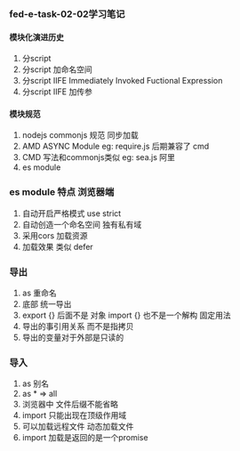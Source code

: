 ### fed-e-task-02-02学习笔记
#### 模块化演进历史
1. 分script
2. 分script 加命名空间
3. 分script IIFE  Immediately Invoked Fuctional Expression
4. 分script IIFE  加传参

#### 模块规范
1. nodejs commonjs 规范  同步加载
2. AMD ASYNC Module     eg: require.js 后期兼容了 cmd
3. CMD 写法和commonjs类似   eg: sea.js   阿里    
4. es module


### es module 特点  浏览器端
1. 自动开启严格模式  use strict
2. 自动创造一个命名空间 独有私有域
3. 采用cors 加载资源
4. 加载效果 类似 defer


### 导出
1. as 重命名
2. 底部 统一导出
3. export {}  后面不是 对象 import {} 也不是一个解构 固定用法
4. 导出的事引用关系 而不是指拷贝
5. 导出的变量对于外部是只读的 


### 导入
1. as 别名
2. as * => all
3. 浏览器中 文件后缀不能省略
4. import 只能出现在顶级作用域
5. 可以加载远程文件  动态加载文件
6. import 加载是返回的是一个promise
